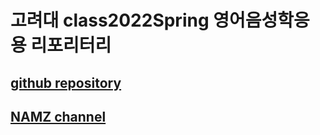 # 고려대 class2022Spring 영어음성학응용 리포리터리
## [github repository](https://github.com/mr1ryu/hsnam95)
## [NAMZ channel](https://www.youtube.com/channel/UCKHB0ZiTVk8qUdqhVtnCUrA)
